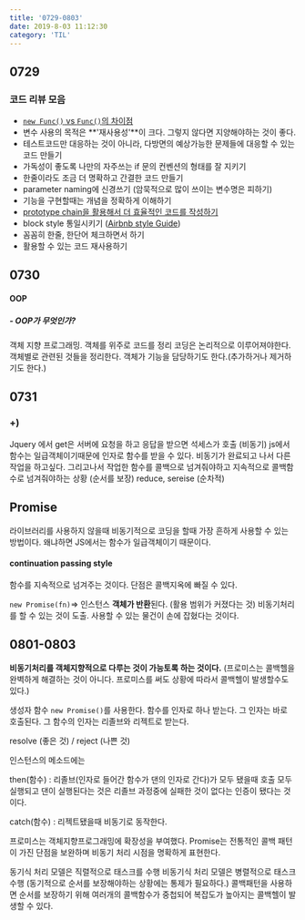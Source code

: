 ```yaml
---
title: '0729-0803'
date: 2019-8-03 11:12:30
category: 'TIL'
---
```


## 0729

### 코드 리뷰 모음

- [`new Func()` vs `Func()`의 차이점](https://developer.mozilla.org/en-US/docs/Web/JavaScript/Reference/Operators/new)
- 변수 사용의 목적은 **'재사용성'**이 크다. 그렇지 않다면 지양해야하는 것이 좋다.
- 테스트코드만 대응하는 것이 아니라, 다방면의 예상가능한 문제들에 대응할 수 있는 코드 만들기
- 가독성이 좋도록 나만의 자주쓰는 if 문의 컨벤션의 형태를 잘 지키기
- 한줄이라도 조금 더 명확하고 간결한 코드 만들기
- parameter naming에 신경쓰기 (암묵적으로 많이 쓰이는 변수명은 피하기)
- 기능을 구현할때는 개념을 정확하게 이해하기
- [prototype chain을 활용해서 더 효율적인 코드를 작성하기](https://developer.mozilla.org/en-US/docs/Web/JavaScript/Reference/Global_Objects/Object/create#Syntax)
- block style 통일시키기 ([Airbnb style Guide](https://github.com/airbnb/javascript#blocks))
- 꼼꼼히 한줄, 한단어 체크하면서 하기
- 활용할 수 있는 코드 재사용하기

## 0730

#### OOP

##### - OOP가 무엇인가?

객체 지향 프로그래밍.
객체를 위주로 코드를 정리
코딩은 논리적으로 이루어져야한다.
객체별로 관련된 것들을 정리한다. 객체가 기능을 담당하기도 한다.(추가하거나 제거하기도 한다.)

## 0731

### +)

Jquery 에서 get은 서버에 요청을 하고 응답을 받으면 석세스가 호출 (비동기)
js에서 함수는 일급객체이기때문에 인자로 함수를 받을 수 있다.
비동기가 완료되고 나서 다른 작업을 하고싶다. 그리고나서 작업한 함수를 콜백으로 넘겨줘야하고 지속적으로 콜백함수로 넘겨줘야하는 상황 (순서를 보장)
reduce, sereise (순차적)

## Promise

라이브러리를 사용하지 않을때 비동기적으로 코딩을 할때 가장 흔하게 사용할 수 있는 방법이다. 왜냐하면 JS에서는 함수가 일급객체이기 때문이다.

#### continuation passing style

함수를 지속적으로 넘겨주는 것이다.
단점은 콜백지옥에 빠질 수 있다.

`new Promise(fn)`=> 인스턴스 **객체가 반환**된다. (활용 범위가 커졌다는 것)
비동기처리를 할 수 있는 것이 도출.
사용할 수 있는 물건이 손에 잡혔다는 것이다.

## 0801-0803

**비동기처리를 객체지향적으로 다루는 것이 가능토록 하는 것이다.**
(프로미스는 콜백헬을 완벽하게 해결하는 것이 아니다. 프로미스를 써도 상황에 따라서 콜백헬이 발생할수도 있다.)

생성자 함수 `new Promise()`를 사용한다. 함수를 인자로 하나 받는다. 그 인자는 바로 호출된다. 그 함수의 인자는 리졸브와 리젝트로 받는다.

resolve (좋은 것) / reject (나쁜 것)

인스턴스의 메소드에는

then(함수) : 리졸브(인자로 들어간 함수가 댄의 인자로 간다)가 모두 됐을때 호출
모두 실행되고 댄이 실행된다는 것은 리졸브 과정중에 실패한 것이 없다는 인증이 됐다는 것이다.

catch(함수) : 리젝트됐을때 비동기로 동작한다.

프로미스는 객체지향프로그래밍에 확장성을 부여했다.
Promise는 전통적인 콜백 패턴이 가진 단점을 보완하며 비동기 처리 시점을 명확하게 표현한다.

동기식 처리 모델은 직렬적으로 태스크를 수행
비동기식 처리 모델은 병렬적으로 태스크 수행 (동기적으로 순서를 보장해야하는 상황에는 통제가 필요하다.)
콜백패턴을 사용하면 순서를 보장하기 위해 여러개의 콜백함수가 중첩되어 복잡도가 높아지는 콜백헬이 발생할 수 있다.
